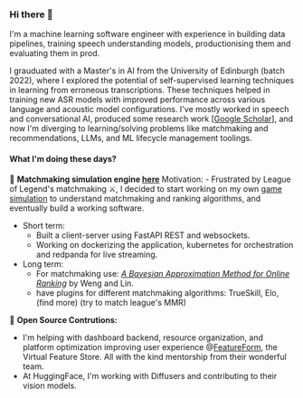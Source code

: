 ### Hi there 👋

I'm a machine learning software engineer with experience in building data pipelines, training speech understanding models, productionising them and evaluating them in prod. 

I grauduated with a Master's in AI from the University of Edinburgh (batch 2022), where I explored the potential of self-supervised learning techniques in learning from erroneous transcriptions. These techniques helped in training new ASR models with improved performance across various language and acoustic model configurations. I've mostly worked in speech and conversational AI, produced some research work [[Google Scholar](https://scholar.google.com/citations?hl=en&user=7HfvNEcAAAAJ)],  and now I'm diverging to learning/solving problems like matchmaking and recommendations, LLMs, and ML lifecycle management toolings.

####  What I'm doing these days?
🍃 **Matchmaking simulation engine [here](https://github.com/ihkap11/LeagueFanatics)** 
Motivation: - Frustrated by League of Legend's matchmaking ⚔️, I decided to start working on my own [game simulation](https://github.com/ihkap11/LeagueFanatics) to understand  matchmaking and ranking algorithms, and eventually build a working software. 
- Short term:
  - Built a client-server using FastAPI REST and websockets.
  - Working on dockerizing the application, kubernetes for orchestration and redpanda for live streaming.
- Long term:
   - For matchmaking use: [_A Bayesian Approximation Method for Online Ranking_](https://jmlr.org/papers/volume12/weng11a/weng11a.pdf) by Weng and Lin.
   - have plugins for different matchmaking algorithms: TrueSkill, Elo, (find more) (try to match league's MMR)

🌱 **Open Source Contrutions:** 

- I'm helping with dashboard backend, resource organization, and platform optimization improving user experience @[FeatureForm](https://github.com/featureform/featureform), the Virtual Feature Store. All with the kind mentorship from their wonderful team.
- At HuggingFace, I'm working with Diffusers and contributing to their vision models.
